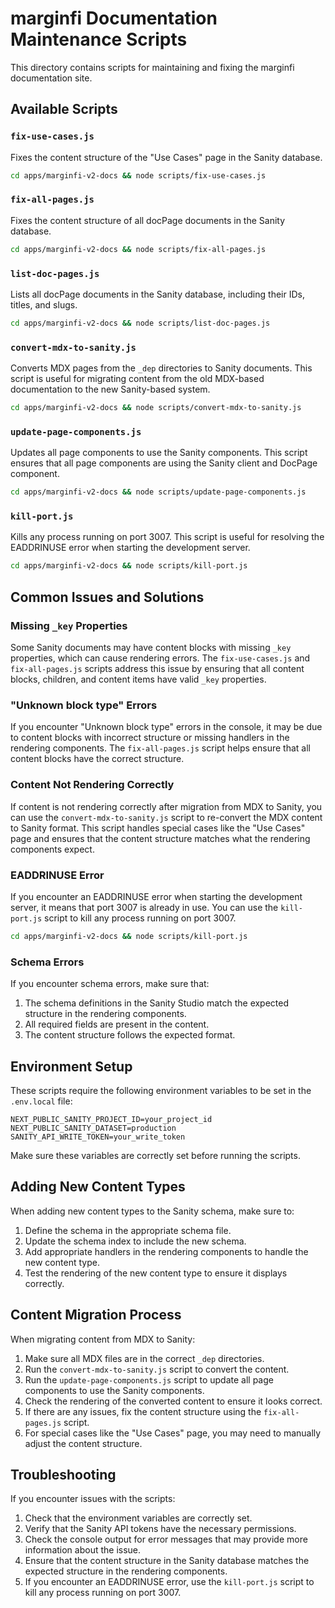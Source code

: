 # marginfi Documentation Maintenance Scripts

This directory contains scripts for maintaining and fixing the marginfi documentation site.

## Available Scripts

### `fix-use-cases.js`

Fixes the content structure of the "Use Cases" page in the Sanity database.

```bash
cd apps/marginfi-v2-docs && node scripts/fix-use-cases.js
```

### `fix-all-pages.js`

Fixes the content structure of all docPage documents in the Sanity database.

```bash
cd apps/marginfi-v2-docs && node scripts/fix-all-pages.js
```

### `list-doc-pages.js`

Lists all docPage documents in the Sanity database, including their IDs, titles, and slugs.

```bash
cd apps/marginfi-v2-docs && node scripts/list-doc-pages.js
```

### `convert-mdx-to-sanity.js`

Converts MDX pages from the `_dep` directories to Sanity documents. This script is useful for migrating content from the old MDX-based documentation to the new Sanity-based system.

```bash
cd apps/marginfi-v2-docs && node scripts/convert-mdx-to-sanity.js
```

### `update-page-components.js`

Updates all page components to use the Sanity components. This script ensures that all page components are using the Sanity client and DocPage component.

```bash
cd apps/marginfi-v2-docs && node scripts/update-page-components.js
```

### `kill-port.js`

Kills any process running on port 3007. This script is useful for resolving the EADDRINUSE error when starting the development server.

```bash
cd apps/marginfi-v2-docs && node scripts/kill-port.js
```

## Common Issues and Solutions

### Missing `_key` Properties

Some Sanity documents may have content blocks with missing `_key` properties, which can cause rendering errors. The `fix-use-cases.js` and `fix-all-pages.js` scripts address this issue by ensuring that all content blocks, children, and content items have valid `_key` properties.

### "Unknown block type" Errors

If you encounter "Unknown block type" errors in the console, it may be due to content blocks with incorrect structure or missing handlers in the rendering components. The `fix-all-pages.js` script helps ensure that all content blocks have the correct structure.

### Content Not Rendering Correctly

If content is not rendering correctly after migration from MDX to Sanity, you can use the `convert-mdx-to-sanity.js` script to re-convert the MDX content to Sanity format. This script handles special cases like the "Use Cases" page and ensures that the content structure matches what the rendering components expect.

### EADDRINUSE Error

If you encounter an EADDRINUSE error when starting the development server, it means that port 3007 is already in use. You can use the `kill-port.js` script to kill any process running on port 3007.

```bash
cd apps/marginfi-v2-docs && node scripts/kill-port.js
```

### Schema Errors

If you encounter schema errors, make sure that:

1. The schema definitions in the Sanity Studio match the expected structure in the rendering components.
2. All required fields are present in the content.
3. The content structure follows the expected format.

## Environment Setup

These scripts require the following environment variables to be set in the `.env.local` file:

```
NEXT_PUBLIC_SANITY_PROJECT_ID=your_project_id
NEXT_PUBLIC_SANITY_DATASET=production
SANITY_API_WRITE_TOKEN=your_write_token
```

Make sure these variables are correctly set before running the scripts.

## Adding New Content Types

When adding new content types to the Sanity schema, make sure to:

1. Define the schema in the appropriate schema file.
2. Update the schema index to include the new schema.
3. Add appropriate handlers in the rendering components to handle the new content type.
4. Test the rendering of the new content type to ensure it displays correctly.

## Content Migration Process

When migrating content from MDX to Sanity:

1. Make sure all MDX files are in the correct `_dep` directories.
2. Run the `convert-mdx-to-sanity.js` script to convert the content.
3. Run the `update-page-components.js` script to update all page components to use the Sanity components.
4. Check the rendering of the converted content to ensure it looks correct.
5. If there are any issues, fix the content structure using the `fix-all-pages.js` script.
6. For special cases like the "Use Cases" page, you may need to manually adjust the content structure.

## Troubleshooting

If you encounter issues with the scripts:

1. Check that the environment variables are correctly set.
2. Verify that the Sanity API tokens have the necessary permissions.
3. Check the console output for error messages that may provide more information about the issue.
4. Ensure that the content structure in the Sanity database matches the expected structure in the rendering components.
5. If you encounter an EADDRINUSE error, use the `kill-port.js` script to kill any process running on port 3007. 